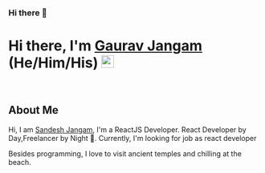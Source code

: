 ### Hi there 👋

<!--
**gaurav-jangam/gaurav-jangam** is a ✨ _special_ ✨ repository because its `README.md` (this file) appears on your GitHub profile.

Here are some ideas to get you started:

- 🔭 I’m currently working on ...
- 🌱 I’m currently learning ...
- 👯 I’m looking to collaborate on ...
- 🤔 I’m looking for help with ...
- 💬 Ask me about ...
- 📫 How to reach me: ...
- 😄 Pronouns: ...
- ⚡ Fun fact: ...
-->
<!----------------------------- Hi there, I'm Sandesh ------------------------------>
<div align="left">
    <h1>Hi there, I'm <a href="https://gauravjangam.com/" target="_blank">Gaurav Jangam</a> (He/Him/His) <img src="https://media.giphy.com/media/hvRJCLFzcasrR4ia7z/giphy.gif" width="25px"> </h1>
</div>

<!------------------------------------- About Me ----------------------------------------->
<div align="left">
    <br/>
    <h2>About Me</h2>
    <p>Hi, I am <a href="https://techiesandesh.com/" target="_blank">Sandesh Jangam</a>, I'm a ReactJS Developer. React Developer by Day,Freelancer by Night 🚀. Currently, I'm looking for job as react developer</p>
    <p>Besides programming, I love to visit ancient temples and chilling at the beach.</p>
    <p></p>
</div>
